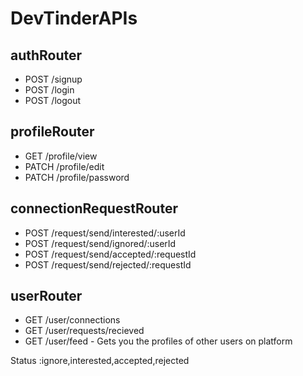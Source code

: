 # DevTinderAPIs

## authRouter
- POST /signup
- POST /login
- POST /logout

## profileRouter
- GET /profile/view
- PATCH /profile/edit
- PATCH /profile/password

## connectionRequestRouter
- POST /request/send/interested/:userId
- POST /request/send/ignored/:userId
- POST /request/send/accepted/:requestId
- POST /request/send/rejected/:requestId


## userRouter
- GET /user/connections
- GET /user/requests/recieved
- GET /user/feed - Gets you the profiles of other users on platform

Status :ignore,interested,accepted,rejected

